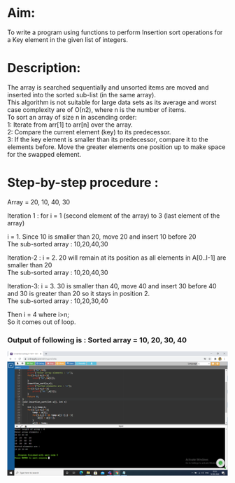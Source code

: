 # Aim:
To write a program using functions to perform Insertion sort operations for a Key element in the given list of integers.
# Description:
The array is searched sequentially and unsorted items are moved and inserted into the sorted sub-list (in the same array).                                                         
This algorithm is not suitable for large data sets as its average and worst case complexity are of Ο(n2), where n is the number of items.                                           
To sort an array of size n in ascending order:                                                                                                                                     
1: Iterate from arr[1] to arr[n] over the array.                                                                                                                                   
2: Compare the current element (key) to its predecessor.                                                                                                                           
3: If the key element is smaller than its predecessor, compare it to the elements before. Move the greater elements one position up to make space for the swapped element.         
# Step-by-step procedure :
Array = 20, 10, 40, 30                                                                                                                                                   

Iteration 1 : for i = 1 (second element of the array) to 3 (last element of the array)

i = 1. Since 10 is smaller than 20, move 20 and insert 10 before 20                                                                                                                 
The sub-sorted array : 10,20,40,30

Iteration-2 : i = 2. 20 will remain at its position as all elements in A[0..I-1] are smaller than 20                                                                               
The sub-sorted array : 10,20,40,30

Iteration-3: i = 3. 30 is smaller than 40, move 40 and insert 30 before 40 and 30 is greater than 20 so it stays in position 2.                                                     
The sub-sorted array : 10,20,30,40

Then i = 4 where i>n;                                                                                                                                                               
So it comes out of loop.                                                                                                                                                           
### Output of following is : Sorted array = 10, 20, 30, 40
![Output](Inseartion_sorting.png)
